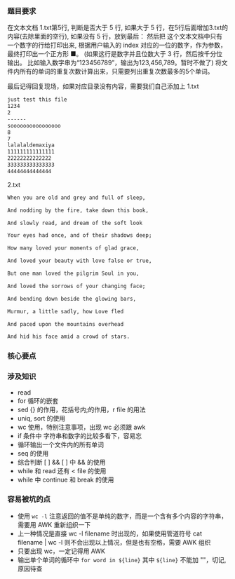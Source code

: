 ### 题目要求
在文本文档 1.txt第5行, 判断是否大于 5 行, 如果大于 5 行，在5行后面增加3.txt的内容(去除里面的空行), 如果没有 5 行，放到最后：
然后把 这个文本文档中只有一个数字的行给打印出来, 
根据用户输入的 index 对应的一位的数字，作为参数，最终打印出一个正方形 ■。
(如果这行是数字并且位数大于 3 行，然后按千分位输出。   比如输入数字串为“123456789”，输出为123,456,789。暂时不做了)
将文件内所有的单词的重复次数计算出来，只需要列出重复次数最多的5个单词。

最后记得回复现场，如果对应目录没有内容，需要我们自己添加上
1.txt
```txt
just test this file
1234
2
------
soooooooooooooooo
8
7
lalalaldemaxiya
111111111111111
22222222222222
333333333333333
44444444444444
```
2.txt
```txt
When you are old and grey and full of sleep,

And nodding by the fire, take down this book,

And slowly read, and dream of the soft look

Your eyes had once, and of their shadows deep;

How many loved your moments of glad grace,

And loved your beauty with love false or true,

But one man loved the pilgrim Soul in you,

And loved the sorrows of your changing face;

And bending down beside the glowing bars,

Murmur, a little sadly, how Love fled

And paced upon the mountains overhead

And hid his face amid a crowd of stars.
```

### 核心要点

### 涉及知识

- read
- for 循环的嵌套
- sed {} 的作用，花括号内;的作用，r file 的用法
- uniq, sort 的使用
- wc 使用，特别注意事项，出现 wc 必须跟 awk
- if 条件中 字符串和数字的比较多看下，容易忘
- 循环输出一个文件内的所有单词
- seq 的使用
- 综合判断 [ ] && [ ] 中 && 的使用
- while 和 read 还有 < file 的使用
- while 中 continue 和 break 的使用

### 容易被坑的点

- 使用 `wc -l` 注意返回的值不是单纯的数字，而是一个含有多个内容的字符串，需要用 AWK 重新组织一下
- 上一种情况是直接 wc -l filename 时出现的，如果使用管道符号 cat filename | wc -l 则不会出现以上情况，但是也有空格，需要 AWK 组织
- 只要出现 wc，一定记得用 AWK
- 输出单个单词的循环中 `for word in ${line}` 其中 `${line}` 不能加 ""，切记, 原因待查